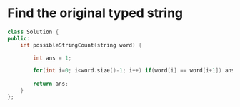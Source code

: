 # Find the original typed string

```c++
class Solution {
public:
    int possibleStringCount(string word) {

        int ans = 1;

        for(int i=0; i<word.size()-1; i++) if(word[i] == word[i+1]) ans++;
        
        return ans;
    }
};
```
